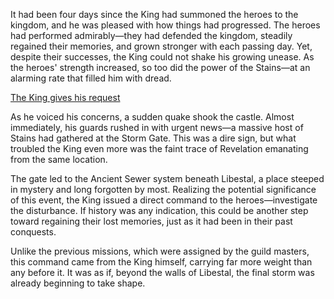 It had been four days since the King had summoned the heroes to the kingdom, and he was pleased with how things had progressed. The heroes had performed admirably—they had defended the kingdom, steadily regained their memories, and grown stronger with each passing day. Yet, despite their successes, the King could not shake his growing unease. As the heroes' strength increased, so too did the power of the Stains—at an alarming rate that filled him with dread.

[The King gives his request](#embed:https://www.youtube.com/live/dCNrMstGc3I?feature=shared\&t=9709)

As he voiced his concerns, a sudden quake shook the castle. Almost immediately, his guards rushed in with urgent news—a massive host of Stains had gathered at the Storm Gate. This was a dire sign, but what troubled the King even more was the faint trace of Revelation emanating from the same location.

The gate led to the Ancient Sewer system beneath Libestal, a place steeped in mystery and long forgotten by most. Realizing the potential significance of this event, the King issued a direct command to the heroes—investigate the disturbance. If history was any indication, this could be another step toward regaining their lost memories, just as it had been in their past conquests.

Unlike the previous missions, which were assigned by the guild masters, this command came from the King himself, carrying far more weight than any before it. It was as if, beyond the walls of Libestal, the final storm was already beginning to take shape.
